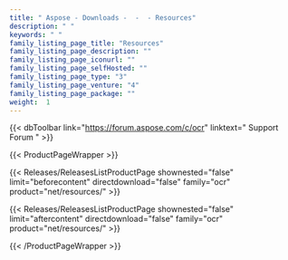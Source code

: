 ```yaml
---
title: " Aspose - Downloads -  -  - Resources"
description: " "
keywords: " "
family_listing_page_title: "Resources"
family_listing_page_description: ""
family_listing_page_iconurl: ""
family_listing_page_selfHosted: ""
family_listing_page_type: "3"
family_listing_page_venture: "4"
family_listing_page_package: ""
weight:  1
---
```


{{< dbToolbar link="https://forum.aspose.com/c/ocr" linktext=" Support Forum " >}}


{{< ProductPageWrapper >}}

<!-- ReleasesListProductPage-->
   {{< Releases/ReleasesListProductPage shownested="false"  limit="beforecontent" directdownload="false" family="ocr" product="net/resources/" >}}
<!-- /ReleasesListProductPage-->

<!-- ProductPageContent-->


<!-- /ProductPageContent-->



<!-- ReleasesListProductPage-->
   {{< Releases/ReleasesListProductPage shownested="false"  limit="aftercontent" directdownload="false" family="ocr" product="net/resources/" >}}
<!-- /ReleasesListProductPage-->

{{< /ProductPageWrapper >}}

